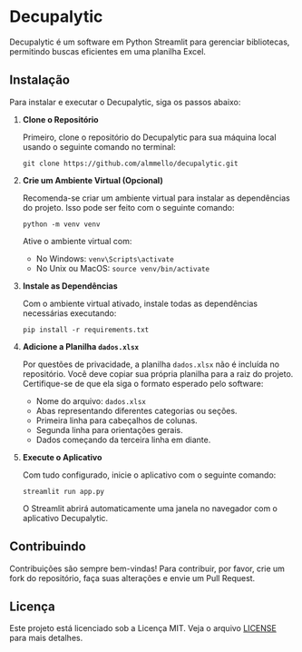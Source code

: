 # Decupalytic

Decupalytic é um software em Python Streamlit para gerenciar bibliotecas, permitindo buscas eficientes em uma planilha Excel.

## Instalação

Para instalar e executar o Decupalytic, siga os passos abaixo:

1. **Clone o Repositório**

   Primeiro, clone o repositório do Decupalytic para sua máquina local usando o seguinte comando no terminal:

   ```
   git clone https://github.com/almmello/decupalytic.git
   ```

2. **Crie um Ambiente Virtual (Opcional)**

   Recomenda-se criar um ambiente virtual para instalar as dependências do projeto. Isso pode ser feito com o seguinte comando:

   ```
   python -m venv venv
   ```

   Ative o ambiente virtual com:

   - No Windows: `venv\Scripts\activate`
   - No Unix ou MacOS: `source venv/bin/activate`

3. **Instale as Dependências**

   Com o ambiente virtual ativado, instale todas as dependências necessárias executando:

   ```
   pip install -r requirements.txt
   ```

4. **Adicione a Planilha `dados.xlsx`**

   Por questões de privacidade, a planilha `dados.xlsx` não é incluída no repositório. Você deve copiar sua própria planilha para a raiz do projeto. Certifique-se de que ela siga o formato esperado pelo software:

   - Nome do arquivo: `dados.xlsx`
   - Abas representando diferentes categorias ou seções.
   - Primeira linha para cabeçalhos de colunas.
   - Segunda linha para orientações gerais.
   - Dados começando da terceira linha em diante.

5. **Execute o Aplicativo**

   Com tudo configurado, inicie o aplicativo com o seguinte comando:

   ```
   streamlit run app.py
   ```

   O Streamlit abrirá automaticamente uma janela no navegador com o aplicativo Decupalytic.

## Contribuindo

Contribuições são sempre bem-vindas! Para contribuir, por favor, crie um fork do repositório, faça suas alterações e envie um Pull Request.

## Licença

Este projeto está licenciado sob a Licença MIT. Veja o arquivo [LICENSE](LICENSE) para mais detalhes.
